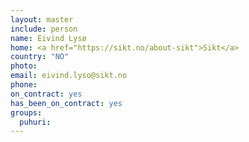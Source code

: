 ```yaml
---
layout: master
include: person
name: Eivind Lysø
home: <a href="https://sikt.no/about-sikt">Sikt</a>
country: "NO"
photo:
email: eivind.lyso@sikt.no
phone:
on_contract: yes
has_been_on_contract: yes
groups:
  puhuri:
---
```


